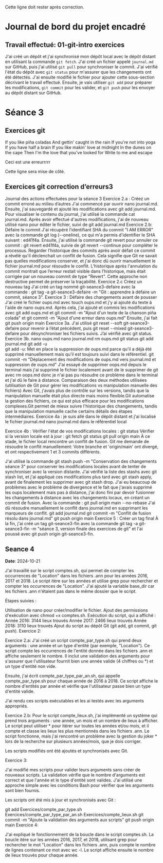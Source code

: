 
Cette ligne doit rester après correction.

# Journal de bord du projet encadré
## Travail effectué: 01-git-intro exercices
J'ai créé un dépôt et j'ai synchronisé mon dépôt local avec le dépôt distant en utilisant la commande `git fetch`. J'ai créé un fichier appelé `journal.md` sur GitHub, puis j'ai utilisé `git pull` pour synchroniser le commit. J'ai vérifié l'état du dépôt avec `git status` pour m'assurer que les changements ont été détectés. J'ai ensuite modifié le fichier pour ajouter cette sous-section décrivant le travail effectué.  Ensuite, je vais utiliser `git add` pour préparer les modifications, `git commit` pour les valider, et `git push` pour les envoyer au dépôt distant sur GitHub.

# Séance 3

## Exercices git
If you like piña coladas
And gettin' caught in the rain
If you're not into yoga
If you have half a brain
If you like makin' love at midnight
In the dunes on the cape
Then I'm the love that you've looked for
Write to me and escape

Ceci est une erreurrrrr

Cette ligne sera mise de côté.

## Exercices git correction d’erreurs3

Journal des actions effectuées pour la séance 3
Exercice 2.a : Créez un commit erroné au milieu d’autres
J'ai commencé par ouvrir nano journal.md. Ensuite, j'ai sauvegardé et ajouté les modifications avec git add journal.md.
Pour visualiser le contenu du journal, j'ai utilisé la commande cat journal.md. Après avoir effectué d'autres modifications, j'ai de nouveau utilisé nano pour éditer le fichier, suivi de git add journal.md
Exercice 2.b: Défaire le commit
J'ai récupéré l’identifiant SHA du commit "I AM ERROR" avec la commande git log (--oneline), ce qui m'a permis d'identifier le SHA suivant : ed41f4a. Ensuite, j'ai utilisé la commande git revert pour annuler ce commit : git revert ed41f4a, suivie de git revert --continue pour compléter le processus.
Regarder l’historique des commits après avoir défait ce commit a révélé qu'il déclenchait un conflit de fusion. Cela signifie que Git ne savait pas quelles modifications conserver, et j'ai donc dû ouvrir manuellement le fichier journal.md pour résoudre le conflit.
L’historique après l'annulation du commit montrait que l’erreur restait visible dans l’historique, mais était corrigée par un nouveau commit de type "Revert". Cette approche non destructive permet de préserver la traçabilité.
Exercice 2.c Créez un nouveau tag
J'ai créé un tag nommé git-seance3-defaire avec la commande : git tag -a git-seance3-defaire -m "Git : apprendre à défaire un commit, séance 3".
Exercice 3 : Défaire des changements avant de pousser
J'ai créé le fichier oups.md avec touch oups.md et j'y ai ajouté du texte à l'aide de nano oups.md. Après cela, j'ai ajouté et commis les modifications avec git add oups.md et git commit -m "Ajout d'un texte de la chanson piña colada" et git commit -m "Ajout d'une erreur dans oups.md" Ensuite, j'ai fait git push origin main 
Exercice 3a.
J'ai utilisé git reset --soft git-seance3-defaire pour revenir à l’état précédent, puis git reset --mixed git-seance3-defaire pour désynchroniser les fichiers suivis. J’ai vérifié avec git status.
Exercice 3b.
nano oups.md
nano journal.md
rm oups.md
git status
git add journal.md
git add -u   
git add -u: Met en place la suppression de oups.md parce qu'il a déjà été supprimé manuellement mais qu'il est toujours suivi dans le référentiel.
git commit -m "Déplacement des modifications de oups.md vers journal.md et suppression de oups.md"
J'ai essayé de supprimer oops.md depuis le terminal mais j'ai supprimé le fichier localement avant de le supprimer de git avec rm oops.md donc je n'ai pas pu résoudre ce problème dans le terminal et j'ai dû le faire à distance.
Comparaison des deux méthodes utilisées (utilisation de Git pour gérer les modifications vs manipulation manuelle des fichiers) 
Avec Git, j'avais plus de contrôle sur les versions, tandis que la manipulation manuelle était plus directe mais moins flexible.Git automatise la gestion des fichiers, ce qui est plus efficace pour les modifications complexes.Git permet de mieux suivre l'historique des changements, tandis que la manipulation manuelle cache certains détails des étapes intermédiaires. 
Exercice 4a : 
je suis allé dans le dépôt distant et j'ai localisé le fichier journal.md
nano journal.md dans le référentiel local

Exercice 4b : 
Vérifier l'état de vos modifications locales : git status
Vérifier si la version locale est à jour :
git fetch
git status
git pull origin main
À ce stade, le fichier local rencontre un conflit de fusion. Git me demande de résoudre le conflit manuellement:
Votre branche et 'origin/main' ont divergé,
et ont respectivement 1 et 3 commits différents.

J'ai utilisé la commande git stash push -m "Conservation des changements séance 3" pour conserver les modifications locales avant de tenter de synchroniser avec la version distante. J'ai vérifié la liste des stashs avec git stash list, et j'ai appliqué ces modifications plus tard avec git stash apply, avant de finalement les supprimer avec git stash drop.
J'ai eu beaucoup de problèmes avec le problème de divergence et le fait que j'avais supprimé les oups localement mais pas à distance, j'ai donc fini par devoir fusionner les changements à distance avec les changements locaux, en créant un commit de fusion. Avec la commande : git pull origin main --no-rebase
J'ai dû résoudre manuellement le conflit dans journal.md en supprimant les marqueurs de conflit.
git add journal.md
git commit -m "Conflit de fusion résolu dans journal.md" 
git push origin main
Exercice 5 : Créer un tag final
À la fin, j'ai créé un tag git-seance3-fin avec la commande git tag -a git-seance3-fin -m "séance 3, version finale des exercices de git" et l'ai poussé avec git push origin git-seance3-fin.

## Seance 4

**Date**: 2024-10-21

J'ai travaillé sur le script comptes.sh, qui permet de compter les occurrences de "Location" dans les fichiers .ann pour les années 2016, 2017 et 2018. Le script itère sur les années et utilise grep pour rechercher et compter les occurrences de "Location". J'ai ajouté la variable base_dir car les fichiers .ann n'étaient pas dans le même dossier que le script.

Étapes suivies :

Utilisation de nano pour créer/modifier le fichier.
Ajout des permissions d'exécution avec chmod +x comptes.sh.
Exécution du script, qui a affiché :
Année 2016: 3144 lieux trouvés
Année 2017: 2466 lieux trouvés
Année 2018: 3110 lieux trouvés
Ajout du script au dépôt Git (git add, git commit, git push).
Exercice 2:

Exercice 2.a: J'ai créé un script compte_par_type.sh qui prend deux arguments : une année et un type d'entité (par exemple, "Location"). Ce script compte les occurrences de l'entité donnée dans les fichiers .ann et affiche seulement le nombre. Il inclut une validation des arguments pour s'assurer que l'utilisateur fournit bien une année valide (4 chiffres ou *) et un type d'entité non vide.

Ensuite, j'ai écrit compte_par_type_par_an.sh, qui appelle compte_par_type.sh pour chaque année de 2016 à 2018. Ce script affiche le nombre d'entités par année et vérifie que l'utilisateur passe bien un type d'entité valide.

J'ai rendu ces scripts exécutables et les ai testés avec les arguments appropriés.

Exercice 2.b: Pour le script compte_lieux.sh, j'ai implémenté un système qui prend trois arguments : une année, un mois et un nombre de lieux à afficher. Le script peut utiliser * pour itérer sur toutes les années et/ou mois, et il compte et classe les lieux les plus mentionnés dans les fichiers .ann. Le script fonctionne, mais j'ai rencontré un problème avec la gestion du joker * lors de la recherche sur plusieurs années/mois, que je dois corriger.

Les scripts modifiés ont été ajoutés et synchronisés avec Git.

Exercice 3:

J'ai modifié mes scripts pour valider leurs arguments sans créer de nouveaux scripts. La validation vérifie que le nombre d'arguments est correct et que l'année et le type d'entité sont valides. J'ai utilisé une approche simple avec les conditions Bash pour vérifier que les arguments sont bien fournis.

Les scripts ont été mis à jour et synchronisés avec Git :

git add Exercices/compte_par_type.sh Exercices/compte_par_type_par_an.sh Exercices/compte_lieux.sh
git commit -m "Ajoute la validation des arguments aux scripts"
git push origin main
Exercice 4:

J'ai expliqué le fonctionnement de la boucle dans le script comptes.sh. La boucle itère sur les années 2016, 2017, et 2018, utilisant grep pour rechercher le mot "Location" dans les fichiers .ann, puis compte le nombre de lignes contenant ce mot avec wc -l. Le script affiche ensuite le nombre de lieux trouvés pour chaque année.
